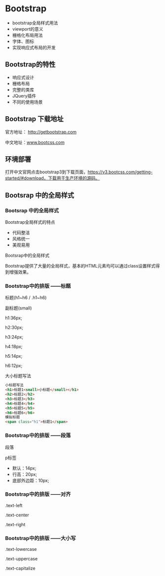 # Bootstrap

- bootstrap全局样式用法
- viewport的意义
- 栅格化布局用法
- 字体、图标
- 实现响应式布局的开发

## Bootstrap的特性

- 响应式设计
- 栅格布局
- 完整的类库
- JQuery插件
- 不同的使用场景

## Bootstrap 下载地址

官方地址： http://getbootstrap.com

中文地址：www.bootcss.com

## 环境部署

打开中文官网点击bootstrap3到下载页面，https://v3.bootcss.com/getting-started/#download，下载用于生产环境的源码。

## Bootsrap 中的全局样式

### Bootsrap 中的全局样式

Bootstrap全局样式的特点

- 代码整洁
- 风格统一
- 美观易用

Bootsrap中的全局样式

Bootstrap提供了大量的全局样式，基本的HTML元素均可以通过class设置样式得到增强效果。

### Bootstrap中的排版 ——标题

标题(h1~h6 / .h1~h6)

副标题(small)

h1:36px;

h2:30px;

h3:24px;

h4:18px;

h5:14px;

h6:12px;

大小标题写法

```html
小标题写法
<h1>标题1<small>小标题</small></h1>
<h2>标题2</h2>
<h3>标题3</h3>
<h4>标题4</h4>
<h5>标题5</h5>
<h6>标题6</h6>
模拟标题
<span class="h1">标题1</span>
```

### Bootstrap中的排版 ——段落

段落 

p标签

- 默认：14px;
- 行高：20px;
- 底部外边距：10px;

### Bootstrap中的排版 ——对齐

.text-left

.text-center

.text-right

### Bootstrap中的排版 ——大小写

.text-lowercase

.text-uppercase

.text-capitalize



